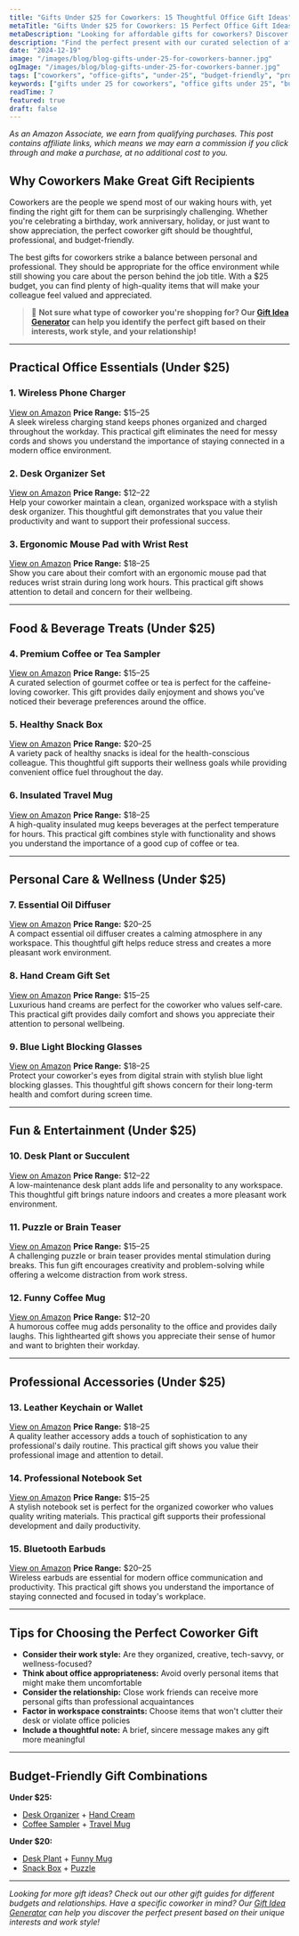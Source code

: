 ```yaml
---
title: "Gifts Under $25 for Coworkers: 15 Thoughtful Office Gift Ideas"
metaTitle: "Gifts Under $25 for Coworkers: 15 Perfect Office Gift Ideas | BrightGift"
metaDescription: "Looking for affordable gifts for coworkers? Discover 15 thoughtful gifts under $25 that will delight any colleague. Perfect for office celebrations and work relationships!"
description: "Find the perfect present with our curated selection of affordable gifts for coworkers under $25, from practical office items to fun treats that will brighten any workday."
date: "2024-12-19"
image: "/images/blog/blog-gifts-under-25-for-coworkers-banner.jpg"
ogImage: "/images/blog/blog-gifts-under-25-for-coworkers-banner.jpg"
tags: ["coworkers", "office-gifts", "under-25", "budget-friendly", "professional"]
keywords: ["gifts under 25 for coworkers", "office gifts under 25", "budget-friendly coworker gifts", "affordable work gifts", "professional gifts for colleagues"]
readTime: 7
featured: true
draft: false
---
```


*As an Amazon Associate, we earn from qualifying purchases. This post contains affiliate links, which means we may earn a commission if you click through and make a purchase, at no additional cost to you.*

## Why Coworkers Make Great Gift Recipients

Coworkers are the people we spend most of our waking hours with, yet finding the right gift for them can be surprisingly challenging. Whether you're celebrating a birthday, work anniversary, holiday, or just want to show appreciation, the perfect coworker gift should be thoughtful, professional, and budget-friendly.

The best gifts for coworkers strike a balance between personal and professional. They should be appropriate for the office environment while still showing you care about the person behind the job title. With a $25 budget, you can find plenty of high-quality items that will make your colleague feel valued and appreciated.

> 🎯 **Not sure what type of coworker you're shopping for? Our [Gift Idea Generator](https://bright-gift.com) can help you identify the perfect gift based on their interests, work style, and your relationship!**

---

## Practical Office Essentials (Under $25)

### 1. Wireless Phone Charger
<a href="https://www.amazon.com/s?k=wireless+phone+charger+stand&tag=bright-gift-20" class="amazon-link" target="_blank" rel="noopener">View on Amazon</a>
**Price Range:** $15–25  
A sleek wireless charging stand keeps phones organized and charged throughout the workday. This practical gift eliminates the need for messy cords and shows you understand the importance of staying connected in a modern office environment.

### 2. Desk Organizer Set
<a href="https://www.amazon.com/s?k=desk+organizer+set&tag=bright-gift-20" class="amazon-link" target="_blank" rel="noopener">View on Amazon</a>
**Price Range:** $12–22  
Help your coworker maintain a clean, organized workspace with a stylish desk organizer. This thoughtful gift demonstrates that you value their productivity and want to support their professional success.

### 3. Ergonomic Mouse Pad with Wrist Rest
<a href="https://www.amazon.com/s?k=ergonomic+mouse+pad+wrist+rest&tag=bright-gift-20" class="amazon-link" target="_blank" rel="noopener">View on Amazon</a>
**Price Range:** $18–25  
Show you care about their comfort with an ergonomic mouse pad that reduces wrist strain during long work hours. This practical gift shows attention to detail and concern for their wellbeing.

---

## Food & Beverage Treats (Under $25)

### 4. Premium Coffee or Tea Sampler
<a href="https://www.amazon.com/s?k=premium+coffee+sampler&tag=bright-gift-20" class="amazon-link" target="_blank" rel="noopener">View on Amazon</a>
**Price Range:** $15–25  
A curated selection of gourmet coffee or tea is perfect for the caffeine-loving coworker. This gift provides daily enjoyment and shows you've noticed their beverage preferences around the office.

### 5. Healthy Snack Box
<a href="https://www.amazon.com/s?k=healthy+snack+box+variety&tag=bright-gift-20" class="amazon-link" target="_blank" rel="noopener">View on Amazon</a>
**Price Range:** $20–25  
A variety pack of healthy snacks is ideal for the health-conscious colleague. This thoughtful gift supports their wellness goals while providing convenient office fuel throughout the day.

### 6. Insulated Travel Mug
<a href="https://www.amazon.com/s?k=insulated+travel+mug+stainless+steel&tag=bright-gift-20" class="amazon-link" target="_blank" rel="noopener">View on Amazon</a>
**Price Range:** $18–25  
A high-quality insulated mug keeps beverages at the perfect temperature for hours. This practical gift combines style with functionality and shows you understand the importance of a good cup of coffee or tea.

---

## Personal Care & Wellness (Under $25)

### 7. Essential Oil Diffuser
<a href="https://www.amazon.com/s?k=essential+oil+diffuser+small&tag=bright-gift-20" class="amazon-link" target="_blank" rel="noopener">View on Amazon</a>
**Price Range:** $20–25  
A compact essential oil diffuser creates a calming atmosphere in any workspace. This thoughtful gift helps reduce stress and creates a more pleasant work environment.

### 8. Hand Cream Gift Set
<a href="https://www.amazon.com/s?k=hand+cream+gift+set+luxury&tag=bright-gift-20" class="amazon-link" target="_blank" rel="noopener">View on Amazon</a>
**Price Range:** $15–25  
Luxurious hand creams are perfect for the coworker who values self-care. This practical gift provides daily comfort and shows you appreciate their attention to personal wellbeing.

### 9. Blue Light Blocking Glasses
<a href="https://www.amazon.com/s?k=blue+light+blocking+glasses+computer&tag=bright-gift-20" class="amazon-link" target="_blank" rel="noopener">View on Amazon</a>
**Price Range:** $18–25  
Protect your coworker's eyes from digital strain with stylish blue light blocking glasses. This thoughtful gift shows concern for their long-term health and comfort during screen time.

---

## Fun & Entertainment (Under $25)

### 10. Desk Plant or Succulent
<a href="https://www.amazon.com/s?k=desk+plant+succulent+set&tag=bright-gift-20" class="amazon-link" target="_blank" rel="noopener">View on Amazon</a>
**Price Range:** $12–22  
A low-maintenance desk plant adds life and personality to any workspace. This thoughtful gift brings nature indoors and creates a more pleasant work environment.

### 11. Puzzle or Brain Teaser
<a href="https://www.amazon.com/s?k=desk+puzzle+brain+teaser&tag=bright-gift-20" class="amazon-link" target="_blank" rel="noopener">View on Amazon</a>
**Price Range:** $15–25  
A challenging puzzle or brain teaser provides mental stimulation during breaks. This fun gift encourages creativity and problem-solving while offering a welcome distraction from work stress.

### 12. Funny Coffee Mug
<a href="https://www.amazon.com/s?k=funny+coffee+mug+office+humor&tag=bright-gift-20" class="amazon-link" target="_blank" rel="noopener">View on Amazon</a>
**Price Range:** $12–20  
A humorous coffee mug adds personality to the office and provides daily laughs. This lighthearted gift shows you appreciate their sense of humor and want to brighten their workday.

---

## Professional Accessories (Under $25)

### 13. Leather Keychain or Wallet
<a href="https://www.amazon.com/s?k=leather+keychain+wallet+professional&tag=bright-gift-20" class="amazon-link" target="_blank" rel="noopener">View on Amazon</a>
**Price Range:** $18–25  
A quality leather accessory adds a touch of sophistication to any professional's daily routine. This practical gift shows you value their professional image and attention to detail.

### 14. Professional Notebook Set
<a href="https://www.amazon.com/s?k=professional+notebook+set+leather&tag=bright-gift-20" class="amazon-link" target="_blank" rel="noopener">View on Amazon</a>
**Price Range:** $15–25  
A stylish notebook set is perfect for the organized coworker who values quality writing materials. This practical gift supports their professional development and daily productivity.

### 15. Bluetooth Earbuds
<a href="https://www.amazon.com/s?k=bluetooth+earbuds+wireless&tag=bright-gift-20" class="amazon-link" target="_blank" rel="noopener">View on Amazon</a>
**Price Range:** $20–25  
Wireless earbuds are essential for modern office communication and productivity. This practical gift shows you understand the importance of staying connected and focused in today's workplace.

---

## Tips for Choosing the Perfect Coworker Gift

- **Consider their work style:** Are they organized, creative, tech-savvy, or wellness-focused?
- **Think about office appropriateness:** Avoid overly personal items that might make them uncomfortable
- **Consider the relationship:** Close work friends can receive more personal gifts than professional acquaintances
- **Factor in workspace constraints:** Choose items that won't clutter their desk or violate office policies
- **Include a thoughtful note:** A brief, sincere message makes any gift more meaningful

---

## Budget-Friendly Gift Combinations

**Under $25:**
- [Desk Organizer](https://www.amazon.com/s?k=desk+organizer+set&tag=bright-gift-20) + [Hand Cream](https://www.amazon.com/s?k=hand+cream+gift+set+luxury&tag=bright-gift-20)
- [Coffee Sampler](https://www.amazon.com/s?k=premium+coffee+sampler&tag=bright-gift-20) + [Travel Mug](https://www.amazon.com/s?k=insulated+travel+mug+stainless+steel&tag=bright-gift-20)

**Under $20:**
- [Desk Plant](https://www.amazon.com/s?k=desk+plant+succulent+set&tag=bright-gift-20) + [Funny Mug](https://www.amazon.com/s?k=funny+coffee+mug+office+humor&tag=bright-gift-20)
- [Snack Box](https://www.amazon.com/s?k=healthy+snack+box+variety&tag=bright-gift-20) + [Puzzle](https://www.amazon.com/s?k=desk+puzzle+brain+teaser&tag=bright-gift-20)

---

*Looking for more gift ideas? Check out our other gift guides for different budgets and relationships. Have a specific coworker in mind? Our [Gift Idea Generator](https://bright-gift.com) can help you discover the perfect present based on their unique interests and work style!* 